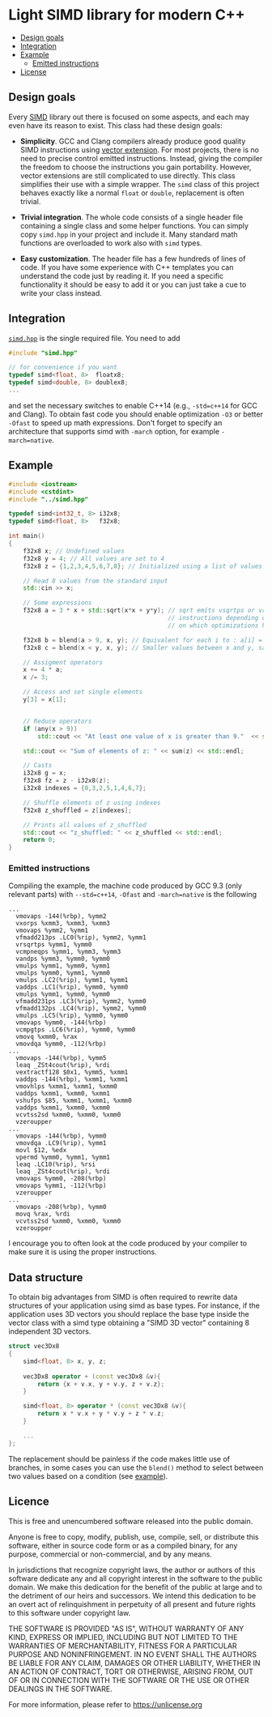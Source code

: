# Light SIMD library for modern C++

- [Design goals](#design-goals)
- [Integration](#integration)
- [Example](#example)
  - [Emitted instructions](#emitted-instructions)
- [License](#license)

## Design goals

Every [SIMD](https://it.wikipedia.org/wiki/Single_instruction_multiple_data) library out there is focused on some aspects, and each may even have its reason to exist. This class had these design goals:

- **Simplicity**. GCC and Clang compilers already produce good quality SIMD instructions using [vector extension](https://gcc.gnu.org/onlinedocs/gcc/Vector-Extensions.html). For most projects, there is no need to precise control emitted instructions. Instead, giving the compiler the freedom to choose the instructions you gain portability.
However, vector extensions are still complicated to use directly. This class simplifies their use with a simple wrapper. The `simd` class of this project 
behaves exactly like a normal `float` or `double`, replacement is often trivial. 
  

- **Trivial integration**. The whole code consists of a single header file containing a single class and some helper functions. You can simply copy `simd.hpp` in your project and include it. Many standard math functions are overloaded to work also with `simd` types. 

- **Easy customization**. The header file has a few hundreds of lines of code. If you have some experience with C++ templates you can understand the code just by reading it. If you need a specific functionality it should be easy to add it 
or you can just take a cue to write your class instead.

## Integration

[`simd.hpp`]() is the single required file. You need to add

```cpp
#include "simd.hpp"

// for convenience if you want
typedef simd<float, 8>  floatx8;
typedef simd<double, 8> doublex8;
...
```
and set the necessary switches to enable C++14 (e.g., `-std=c++14` for GCC and Clang). To obtain fast code you should enable optimization `-O3` or better `-Ofast` to speed up math expressions.
Don't forget to specify an architecture that supports simd with `-march` option, for example `-march=native`.


## Example
```cpp
#include <iostream>
#include <cstdint>
#include "../simd.hpp"

typedef simd<int32_t, 8> i32x8;
typedef simd<float, 8>   f32x8;

int main()
{
    f32x8 x; // Undefined values
    f32x8 y = 4; // All values are set to 4
    f32x8 z = {1,2,3,4,5,6,7,8}; // Initialized using a list of values

    // Read 8 values from the standard input
    std::cin >> x;

    // Some expressions
    f32x8 a = 3 * x + std::sqrt(x*x + y*y); // sqrt emits vsqrtps or vrsqrtps  
                                            // instructions depending depending 
                                            // on which optimizations have been enabled.

    f32x8 b = blend(a > 9, x, y); // Equivalent for each i to : a[i] = z[i] > 9 ? x[i] : y[i] 
    f32x8 c = blend(x < y, x, y); // Smaller values between x and y, same of std::min(x,y) 

    // Assigment operators
    x += 4 * a;
    x /= 3;

    // Access and set single elements
    y[3] = x[1];


    // Reduce operators
    if (any(x > 9))
        std::cout << "At least one value of x is greater than 9."  << std::endl;

    std::cout << "Sum of elements of z: " << sum(z) << std::endl;

    // Casts
    i32x8 g = x;
    f32x8 fz = z - i32x8(z);
    i32x8 indexes = {0,3,2,5,1,4,6,7};

    // Shuffle elements of z using indexes
    f32x8 z_shuffled = z[indexes];

    // Prints all values of z_shuffled
    std::cout << "z_shuffled: " << z_shuffled << std::endl;
    return 0;
}
```
### Emitted instructions
Compiling the example, the machine code produced by GCC 9.3 (only relevant parts) with `--std=c++14`, `-Ofast` and `-march=native` is the following
```assembly
...
  vmovaps -144(%rbp), %ymm2
  vxorps %xmm3, %xmm3, %xmm3
  vmovaps %ymm2, %ymm1
  vfmadd213ps .LC0(%rip), %ymm2, %ymm1
  vrsqrtps %ymm1, %ymm0 
  vcmpneqps %ymm1, %ymm3, %ymm3
  vandps %ymm3, %ymm0, %ymm0
  vmulps %ymm1, %ymm0, %ymm1
  vmulps %ymm0, %ymm1, %ymm0
  vmulps .LC2(%rip), %ymm1, %ymm1
  vaddps .LC1(%rip), %ymm0, %ymm0
  vmulps %ymm1, %ymm0, %ymm0
  vfmadd231ps .LC3(%rip), %ymm2, %ymm0
  vfmadd132ps .LC4(%rip), %ymm2, %ymm0
  vmulps .LC5(%rip), %ymm0, %ymm0
  vmovaps %ymm0, -144(%rbp)
  vcmpgtps .LC6(%rip), %ymm0, %ymm0
  vmovq %xmm0, %rax
  vmovdqa %ymm0, -112(%rbp)
...
  vmovaps -144(%rbp), %ymm5
  leaq _ZSt4cout(%rip), %rdi
  vextractf128 $0x1, %ymm5, %xmm1
  vaddps -144(%rbp), %xmm1, %xmm1
  vmovhlps %xmm1, %xmm1, %xmm0
  vaddps %xmm1, %xmm0, %xmm1
  vshufps $85, %xmm1, %xmm1, %xmm0
  vaddps %xmm1, %xmm0, %xmm0
  vcvtss2sd %xmm0, %xmm0, %xmm0
  vzeroupper
...
  vmovaps -144(%rbp), %ymm0
  vmovdqa .LC9(%rip), %ymm1
  movl $12, %edx
  vpermd %ymm0, %ymm1, %ymm1
  leaq .LC10(%rip), %rsi
  leaq _ZSt4cout(%rip), %rdi
  vmovaps %ymm0, -208(%rbp)
  vmovaps %ymm1, -112(%rbp)
  vzeroupper
...
  vmovaps -208(%rbp), %ymm0
  movq %rax, %rdi
  vcvtss2sd %xmm0, %xmm0, %xmm0
  vzeroupper
```

I encourage you to often look at the code produced by your compiler to make sure it is using the proper instructions.

## Data structure
To obtain big advantages from SIMD is often required to rewrite data structures of your application using simd as base types. For instance, if the application uses 3D vectors you should replace the base type inside the vector class with a simd type obtaining a "SIMD 3D vector" containing 8 independent 3D vectors.

```cpp
struct vec3Dx8 
{
    simd<float, 8> x, y, z;
    
    vec3Dx8 operator + (const vec3Dx8 &v){
        return {x + v.x, y + v.y, z + v.z};
    }

    simd<float, 8> operator * (const vec3Dx8 &v){
        return x * v.x + y * v.y + z * v.z;
    }

    ...
};
```

The replacement should be painless if the code makes little use of branches, in some cases you can use the `blend()` method to select between two values based on a condition (see [example](#example)).


## Licence
This is free and unencumbered software released into the public domain.

Anyone is free to copy, modify, publish, use, compile, sell, or
distribute this software, either in source code form or as a compiled
binary, for any purpose, commercial or non-commercial, and by any
means.

In jurisdictions that recognize copyright laws, the author or authors
of this software dedicate any and all copyright interest in the
software to the public domain. We make this dedication for the benefit
of the public at large and to the detriment of our heirs and
successors. We intend this dedication to be an overt act of
relinquishment in perpetuity of all present and future rights to this
software under copyright law.

THE SOFTWARE IS PROVIDED "AS IS", WITHOUT WARRANTY OF ANY KIND,
EXPRESS OR IMPLIED, INCLUDING BUT NOT LIMITED TO THE WARRANTIES OF
MERCHANTABILITY, FITNESS FOR A PARTICULAR PURPOSE AND NONINFRINGEMENT.
IN NO EVENT SHALL THE AUTHORS BE LIABLE FOR ANY CLAIM, DAMAGES OR
OTHER LIABILITY, WHETHER IN AN ACTION OF CONTRACT, TORT OR OTHERWISE,
ARISING FROM, OUT OF OR IN CONNECTION WITH THE SOFTWARE OR THE USE OR
OTHER DEALINGS IN THE SOFTWARE.

For more information, please refer to <https://unlicense.org>